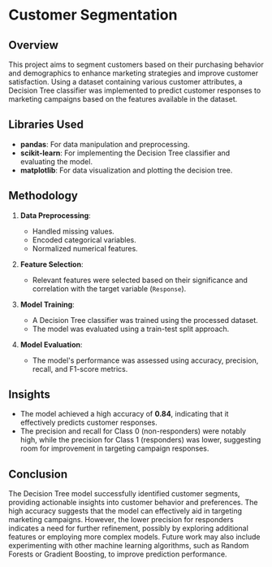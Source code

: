 # Customer Segmentation

## Overview
This project aims to segment customers based on their purchasing behavior and demographics to enhance marketing strategies and improve customer satisfaction. Using a dataset containing various customer attributes, a Decision Tree classifier was implemented to predict customer responses to marketing campaigns based on the features available in the dataset.

## Libraries Used
- **pandas**: For data manipulation and preprocessing.
- **scikit-learn**: For implementing the Decision Tree classifier and evaluating the model.
- **matplotlib**: For data visualization and plotting the decision tree.

## Methodology
1. **Data Preprocessing**: 
   - Handled missing values.
   - Encoded categorical variables.
   - Normalized numerical features.

2. **Feature Selection**: 
   - Relevant features were selected based on their significance and correlation with the target variable (`Response`).

3. **Model Training**: 
   - A Decision Tree classifier was trained using the processed dataset.
   - The model was evaluated using a train-test split approach.

4. **Model Evaluation**: 
   - The model's performance was assessed using accuracy, precision, recall, and F1-score metrics.

## Insights
- The model achieved a high accuracy of **0.84**, indicating that it effectively predicts customer responses.
- The precision and recall for Class 0 (non-responders) were notably high, while the precision for Class 1 (responders) was lower, suggesting room for improvement in targeting campaign responses.

## Conclusion
The Decision Tree model successfully identified customer segments, providing actionable insights into customer behavior and preferences. The high accuracy suggests that the model can effectively aid in targeting marketing campaigns. However, the lower precision for responders indicates a need for further refinement, possibly by exploring additional features or employing more complex models. Future work may also include experimenting with other machine learning algorithms, such as Random Forests or Gradient Boosting, to improve prediction performance.
